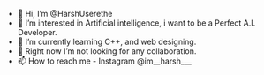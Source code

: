 - 👋 Hi, I’m @HarshUserethe
- 👀 I’m interested in Artificial intelligence, i want to be a Perfect A.I. Developer.
- 🌱 I’m currently learning C++, and web designing. 
- 💞️ Right now I’m not looking for any collaboration.
- 📫 How to reach me -  Instagram @im__harsh___

<!---
HarshUserethe/HarshUserethe is a ✨ special ✨ repository because its `README.md` (this file) appears on your GitHub profile.
You can click the Preview link to take a look at your changes.
--->
